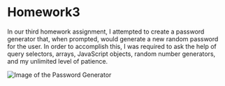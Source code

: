 # Homework3

In our third homework assignment, I attempted to create a password generator that, when prompted, would generate a new random password for the user. In order to accomplish this, I was required to ask the help of query selectors, arrays, JavaScript objects, random number generators, and my unlimited level of patience. 

![Image of the Password Generator](https://i.imgur.com/3tvAOMk.png)